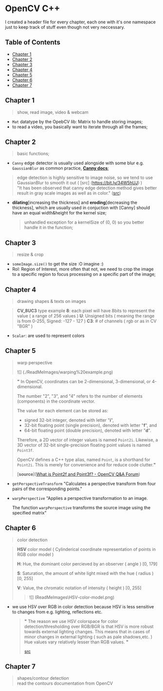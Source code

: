 # OpenCV C++

I created a header file for every chapter, each one with it's one namespace just to keep track of stuff even though not very neccessary.

## Table of Contents

- [Chapter 1](#chapter-1)
- [Chapter 2](#chapter-2)
- [Chapter 3](#chapter-3)
- [Chapter 4](#chapter-4)
- [Chapter 5](#chapter-5)
- [Chapter 6](#chapter-6)
- [Chapter 7](#chapter-7)

## Chapter 1

> show, read image, video & webcam

- `Mat` datatype by the OpebCV lib: Matrix to handle storing images;
- to read a video, you basically want to iterate through all the frames;

## Chapter 2

> basic functions;

- `Canny` edge detector is usually used alongside with some blur e.g. `GaussianBlur` as common practice, [**Canny docs**](https://docs.opencv.org/3.4/da/d5c/tutorial_canny_detector.html);

> edge detection is highly sensitive to image noise, so we tend to use GaussianBlur to smooth it out ( [src] (https://bit.ly/34W5hUJ) ) <br>
> "It has been observed that canny edge detection method gives better result in gray scale images as well as in color." ([src](https://bit.ly/3I5TW2H))
- **dilating**[increasing the thickness] and **eroding**[decreasing the thickness], which are usually used in conjuction with [Canny] should have an equal width&height for the kernel size;
  
  > unhandled exception for a kernelSize of (0, 0) so you better handle it in the function;

## Chapter 3

> resize & crop

- `someImage.size()` to get the size :O imagine :)
- RoI: Region of Interest, more often that not, we need to crop the image to a specific region to focus processing on a specific part of the image;

## Chapter 4

> drawing shapes & texts on images

>  **CV_8UC3** type example
>   **8**: each pixel will have 8bits to represent the value ( a range of 256 values )
>   **U**: Unsigned bits ( meaning the range is from 0-255, Signed: -127 - 127 )
>   **C3**: # of channels ( rgb or as in CV "BGR" )

- `Scalar`: are used to represent colors

## Chapter 5

> warp perspective
> 
> ![] (./ReadMeImages/warping%20example.png)

> **"** In OpenCV, coordinates can be 2-dimensional, 3-dimensional, or 4-dimensional.
> 
> The number "2", "3", and "4" refers to the number of elements (components) in the coordinate vector.
> 
> The value for each element can be stored as:
> 
> - signed 32-bit integer, denoted with letter "**i**",
> - 32-bit floating point (single precision), denoted with letter "**f**", and
> - 64-bit floating point (double precision), denoted with letter "**d**".
> 
> Therefore, a 2D vector of integer values is named `Point2i`. Likewise, a 3D vector of 32-bit single-precision floating point values is named `Point3f`.
> 
> OpenCV defines a C++ type alias, named `Point`, is a shorthand for `Point2i`. This is merely for convenience and for reduce code clutter.**"**
> 
> [**source**]([What is Point2f and Point3f? - OpenCV Q&amp;A Forum](https://answers.opencv.org/question/196492/what-is-point2f-and-point3f/))

- `getPerspectiveTransform` "Calculates a perspective transform from four pairs of the corresponding points." 

- `warpPerspective` "Applies a perspective transformation to an image.
  
  The function `warpPerspective` transforms the source image using the specified matrix"

## Chapter 6

> color detection

> **HSV** color model ( Cylinderical coordinate representation of points in RGB color model )
> 
> **H**: Hue, the dominant color percieved by an observer ( angle ) [0, 179]
> 
> **S**: Saturation, the amount of white light mixed with the hue ( radius ) [0, 255]
> 
> **V**: Value, the chromatic notation of intensity ( height ) [0, 255]
> 
> > ![] (ReadMeImages\HSV-color-model.png)

- we use HSV over RGB in color detection because HSV is less sensitive to changes from e.g. lighting, reflections etc.
  
  > **"**
  > The reason we use HSV colorspace for color detection/thresholding over RGB/BGR is that HSV is more robust towards
  > external lighting changes. This means that in cases of minor changes in external lighting ( such as pale shadows,etc. ) 
  > Hue values vary relatively lesser than RGB values.
  > **"**
  > 
  > [src](https://qr.ae/pGQpiZ)

## Chapter 7
> shapes/contour detection <br>
> read the contours documentation from OpenCV
<!-- TODO add demonstration pictures -->
